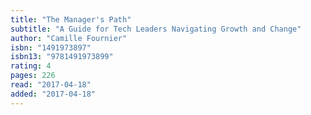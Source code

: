 ```yaml
---
title: "The Manager's Path"
subtitle: "A Guide for Tech Leaders Navigating Growth and Change"
author: "Camille Fournier"
isbn: "1491973897"
isbn13: "9781491973899"
rating: 4
pages: 226
read: "2017-04-18"
added: "2017-04-18"
---
```


